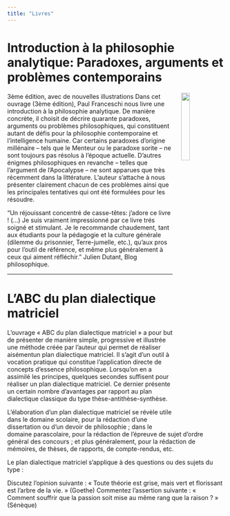 ```yaml
---
title: "Livres"
---
```


# Introduction à la philosophie analytique: Paradoxes, arguments et problèmes contemporains
<img align="right" width="20%" src="/images/cover-intro-phi3-fr.jpg" style="margin-left: 20px;">

3ème édition, avec de nouvelles illustrations
Dans cet ouvrage (3ème édition), Paul Franceschi nous livre une introduction à la philosophie analytique. De manière concrète, il choisit de décrire quarante paradoxes, arguments ou problèmes philosophiques, qui constituent autant de défis pour la philosophie contemporaine et l’intelligence humaine. Car certains paradoxes d’origine millénaire – tels que le Menteur ou le paradoxe sorite – ne sont toujours pas résolus à l’époque actuelle. D’autres énigmes philosophiques en revanche – telles que l’argument de l’Apocalypse – ne sont apparues que très récemment dans la littérature. L’auteur s’attache à nous présenter clairement chacun de ces problèmes ainsi que les principales tentatives qui ont été formulées pour les résoudre.

“Un réjouissant concentré de casse-têtes: j’adore ce livre ! (…) Je suis vraiment impressionné par ce livre trés soigné et stimulant. Je le recommande chaudement, tant aux étudiants pour la pédagogie et la culture générale (dilemme du prisonnier, Terre-jumelle, etc.), qu’aux pros pour l’outil de référence, et même plus généralement à ceux qui aiment réfléchir.” Julien Dutant, Blog philosophique.
<p></p>
<hr>
<p></p>

# L’ABC du plan dialectique matriciel

L’ouvrage « ABC du plan dialectique matriciel » a pour but de présenter de manière simple, progressive et illustrée une méthode créée par l’auteur qui permet de réaliser aisémentun plan dialectique matriciel. Il s’agit d’un outil à vocation pratique qui constitue l’application directe de concepts d’essence philosophique. Lorsqu’on en a assimilé les principes, quelques secondes suffisent pour réaliser un plan dialectique matriciel. Ce dernier présente un certain nombre d’avantages par rapport au plan dialectique classique du type thèse-antithèse-synthèse.

L’élaboration d’un plan dialectique matriciel se révèle utile dans le domaine scolaire, pour la rédaction d’une dissertation ou d’un devoir de philosophie ; dans le domaine parascolaire, pour la rédaction de l’épreuve de sujet d’ordre général des concours ; et plus généralement, pour la rédaction de mémoires, de thèses, de rapports, de compte-rendus, etc.

Le plan dialectique matriciel s’applique à des questions ou des sujets du type :

Discutez l’opinion suivante : « Toute théorie est grise, mais vert et florissant est l’arbre de la vie. » (Goethe)
Commentez l’assertion suivante : « Comment souffrir que la passion soit mise au même rang que la raison ? » (Sénèque)
